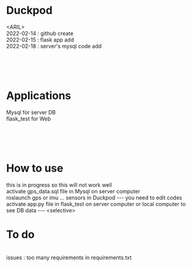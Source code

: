 # Duckpod
\<ARIL\>
<br>
2022-02-14 : github create
<br>
2022-02-15 : flask app add
<br>
2022-02-18 : server's mysql code add
<br>
<br>
<br>
<br>
<br>
# Applications
Mysql for server DB
<br>
flask_test for Web
<br>
<br>
<br>
<br>
<br>
# How to use
this is in progress so this will not work well
<br>
activate gps_data.sql file in Mysql on server computer
<br>
roslaunch gps or imu ... sensors in Duckpod --- you need to edit codes
<br>
activate app.py file in flask_test on server computer or local computer to see DB data --- \<selective\>

# To do
<br>
issues : too many requirements in requirements.txt
<br>
